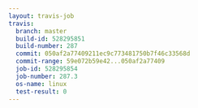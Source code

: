 ```yaml
---
layout: travis-job
travis:
  branch: master
  build-id: 528295851
  build-number: 287
  commit: 050af2a77409211ec9c773481750b7f46c33568d
  commit-range: 59e072b59e42...050af2a77409
  job-id: 528295854
  job-number: 287.3
  os-name: linux
  test-result: 0
---
```

